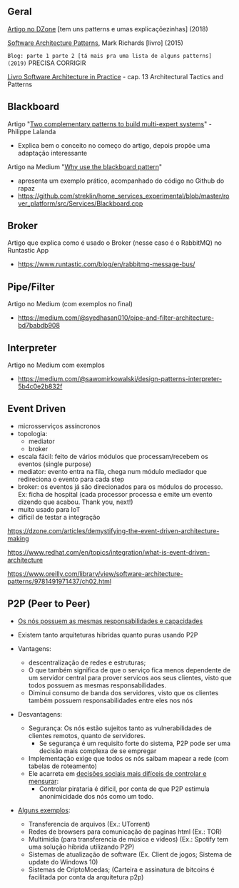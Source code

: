 ## Geral

[Artigo no DZone](https://dzone.com/articles/software-architecture-the-5-patterns-you-need-to-k#:~:text=Layered%20Pattern,service%20to%20a%20higher%20layer) [tem uns patterns e umas explicaçõezinhas] (2018)

[Software Architecture Patterns](../material-base/software-architecture-patterns.pdf), Mark Richards [livro] (2015)

`Blog: parte 1 parte 2 [tá mais pra uma lista de alguns patterns] (2019)` PRECISA CORRIGIR

[Livro Software Architecture in Practice](../material-base/software-architecture-in-practice-3rd.pdf) - cap. 13 Architectural Tactics and Patterns

## Blackboard

Artigo "[Two complementary patterns to build multi-expert systems](./lalanda.pdf)" - Philippe Lalanda

  * Explica bem o conceito no começo do artigo, depois propõe uma adaptação interessante

Artigo na Medium "[Why use the blackboard pattern](https://medium.com/coinmonks/blackboard-pattern-ed3981551908)"

  * apresenta um exemplo prático, acompanhado do código no Github do rapaz
  * https://github.com/streklin/home_services_experimental/blob/master/rover_platform/src/Services/Blackboard.cpp

## Broker

Artigo que explica como é usado o Broker (nesse caso é o RabbitMQ) no Runtastic App
  * https://www.runtastic.com/blog/en/rabbitmq-message-bus/

## Pipe/Filter

Artigo no Medium (com exemplos no final)
  * https://medium.com/@syedhasan010/pipe-and-filter-architecture-bd7babdb908

## Interpreter

Artigo no Medium com exemplos
  * https://medium.com/@sawomirkowalski/design-patterns-interpreter-5b4c0e2b832f

## Event Driven

  * microsserviços assíncronos
  * topologia:
    * mediator
    * broker
  * escala fácil: feito de vários módulos que processam/recebem os eventos (single purpose)
  * mediator: evento entra na fila, chega num módulo mediador que redireciona o evento para cada step
  * broker: os eventos já são direcionados para os módulos do processo. Ex: ficha de hospital (cada processor processa e emite um evento dizendo que acabou. Thank you, next!)
  * muito usado para IoT
  * difícil de testar a integração

  https://dzone.com/articles/demystifying-the-event-driven-architecture-making
  
  https://www.redhat.com/en/topics/integration/what-is-event-driven-architecture
  
  https://www.oreilly.com/library/view/software-architecture-patterns/9781491971437/ch02.html

## P2P (Peer to Peer)

* [Os nós possuem as mesmas responsabilidades e capacidades](https://www.techopedia.com/definition/454/peer-to-peer-architecture-p2p-architecture#:~:text=Peer-to-peer%20architecture%20(P2P%20architecture)%20is%20a,are%20dedicated%20to%20serving)

* Existem tanto arquiteturas hibridas quanto puras usando P2P

* Vantagens:
  * descentralização de redes e estruturas;
  * O que também significa de que o serviço fica menos dependente de um servidor central para prover servicos aos seus clientes, visto que todos possuem as mesmas responsabilidades.
  * Diminui consumo de banda dos servidores, visto que os clientes também possuem responsabilidades entre eles nos nós

* Desvantagens:
  * Segurança: Os nós estão sujeitos tanto as vulnerabilidades de clientes remotos, quanto de servidores. 
    * Se segurança é um requisito forte do sistema, P2P pode ser uma decisão mais complexa de se empregar
  * Implementação exige que todos os nós saibam mapear a rede (com tabelas de roteamento)
  * Ele acarreta em [decisões sociais mais difíceis de controlar e mensurar](https://en.wikipedia.org/wiki/Peer-to-peer#Social_implications):
    * Controlar pirataria é difícil, por conta de que P2P estimula anonimicidade dos nós como um todo.

* [Alguns exemplos](https://en.wikipedia.org/wiki/Peer-to-peer#Applications):
  * Transferencia de arquivos (Ex.: UTorrent)
  * Redes de browsers para comunicação de paginas html (Ex.: TOR)
  * Multimidia (para transferencia de música e vídeos) (Ex.: Spotify tem uma solução híbrida utilizando P2P)
  * Sistemas de atualização de software (Ex. Client de jogos; Sistema de update do Windows 10)
  * Sistemas de CriptoMoedas; (Carteira e assinatura de bitcoins é facilitada por conta da arquitetura p2p)
 
 
